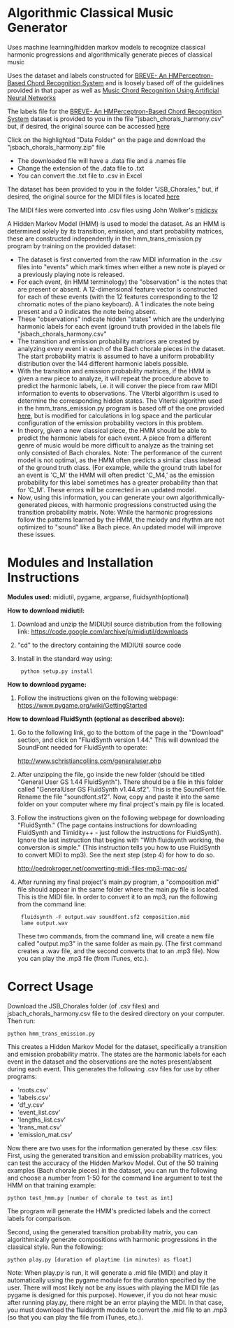 Algorithmic Classical Music Generator
=========================

Uses machine learning/hidden markov models to recognize classical harmonic progressions and algorithmically generate pieces of classical music

Uses the dataset and labels constructed for [BREVE- An HMPerceptron-Based Chord Recognition System](https://link.springer.com/chapter/10.1007/978-3-642-11674-2_7)
and is loosely based off of the guidelines provided in that paper as well as
[Music Chord Recognition Using Artificial Neural Networks](https://www.researchgate.net/publication/256374891_Music_Chord_Recognition_Using_Artificial_Neural_Networks)

The labels file for the [BREVE- An HMPerceptron-Based Chord Recognition System](https://link.springer.com/chapter/10.1007/978-3-642-11674-2_7) dataset is provided to you in the file "jsbach_chorals_harmony.csv" but, if desired, the original source can be accessed [here](https://archive.ics.uci.edu/ml/datasets/Bach+Choral+Harmony)

Click on the highlighted "Data Folder" on the page and download the "jsbach_chorals_harmony.zip" file 
- The downloaded file will have a .data file and a .names file
- Change the extension of the .data file to .txt 
- You can convert the .txt file to .csv in Excel

The dataset has been provided to you in the folder "JSB_Chorales," but, if desired, the original source for the MIDI files is located [here](https://github.com/jamesrobertlloyd/infinite-bach/tree/master/data/chorales/midi)

The MIDI files were converted into .csv files using John Walker's [midicsv](http://www.fourmilab.ch/webtools/midicsv/)

A Hidden Markov Model (HMM) is used to model the dataset. As an HMM is determined solely by its transition, emission, and start probability matrices, these are constructed independently in the hmm_trans_emission.py program by training on the provided dataset: 
- The dataset is first converted from the raw MIDI information in the .csv files into "events" which mark times when either a new note is played or a previously playing note is released. 
- For each event, (in HMM terminology) the "observation" is the notes that are present or absent. A 12-dimensional feature vector is constructed for each of these events (with the 12 features corresponding to the 12 chromatic notes of the piano keyboard). A 1 indicates the note being present and a 0 indicates the note being absent. 
- These "observations" indicate hidden "states" which are the underlying harmonic labels for each event (ground truth provided in the labels file "jsbach_chorals_harmony.csv"
- The transition and emission probability matrices are created by analyzing every event in each of the Bach chorale pieces in the dataset. The start probability matrix is assumed to have a uniform probability distribution over the 144 different harmonic labels possible. 
- With the transition and emission probability matrices, if the HMM is given a new piece to analyze, it will repeat the procedure above to predict the harmonic labels, i.e. it will conver the piece from raw MIDI information to events to observations. The Viterbi algorithm is used to determine the corresponding hidden states. The Viterbi algorithm used in the hmm_trans_emission.py program is based off of the one provided [here](https://en.wikipedia.org/wiki/Viterbi_algorithm), but is modified for calculations in log space and the particular configuration of the emission probability vectors in this problem. 
- In theory, given a new classical piece, the HMM should be able to predict the harmonic labels for each event. A piece from a different genre of music would be more difficult to analyze as the training set only consisted of Bach chorales. 
Note: The performance of the current model is not optimal, as the HMM often predicts a similar class instead of the ground truth class. (For example, while the ground truth label for an event is 'C_M' the HMM will often predict 'C_M4,' as the emission probability for this label sometimes has a greater probability than that for 'C_M'. These errors will be corrected in an updated model. 
- Now, using this information, you can generate your own algorithmically-generated pieces, with harmonic progressions constructed using the transition probability matrix. 
Note: While the harmonic progressions follow the patterns learned by the HMM, the melody and rhythm are not optimized to "sound" like a Bach piece. An updated model will improve these issues. 

Modules and Installation Instructions
=========================

**Modules used:** midiutil, pygame, argparse, fluidsynth(optional)  

**How to download midiutil:**
1. Download and unzip the MIDIUtil source distribution from the following link:
https://code.google.com/archive/p/midiutil/downloads

2. "cd" to the directory containing the MIDIUtil source code

3. Install in the standard way using:

        python setup.py install

**How to download pygame:** 
1. Follow the instructions given on the following webpage:
https://www.pygame.org/wiki/GettingStarted


**How to download FluidSynth (optional as described above):** 
1. Go to the following link, go to the bottom of the page in the "Download"
section, and click on "FluidSynth version 1.44." This will download the 
SoundFont needed for FluidSynth to operate: 

    http://www.schristiancollins.com/generaluser.php

2. After unzipping the file, go inside the new folder (should be titled 
"General User GS 1.44 FluidSynth"). There should be a file in this folder 
called "GeneralUser GS FluidSynth v1.44.sf2". This is the SoundFont file. 
Rename the file "soundfont.sf2". Now, copy and paste it into the same folder
on your computer where my final project's  main.py file is located. 

3. Follow the instructions given on the following webpage for downloading
"FluidSynth." (The page contains instructions for downloading FluidSynth
and Timidity++ - just follow the instructions for FluidSynth). Ignore the 
last instruction that begins with "With fluidsynth working, the conversion 
is simple." (This instruction tells you how to use FluidSynth to convert
MIDI to mp3). See the next step (step 4) for how to do so.

    http://pedrokroger.net/converting-midi-files-mp3-mac-os/

4. After running my final project's main.py program, a "composition.mid" file 
should appear in the same folder where the main.py file is located. This is 
the MIDI file. In order to convert it to an mp3, run the following from the 
command line:                                                               

        fluidsynth -F output.wav soundfont.sf2 composition.mid  
        lame output.wav  

    These two commands, from the command line, will create a new file called
    "output.mp3" in the same folder as main.py. (The first command creates a
    .wav file, and the second converts that to an .mp3 file). Now you can play 
    the .mp3 file (from iTunes, etc.). 

Correct Usage
=========================

Download the JSB_Chorales folder (of .csv files) and jsbach_chorals_harmony.csv file
to the desired directory on your computer.
Then run:

    python hmm_trans_emission.py 
    
This creates a Hidden Markov Model for the dataset, specifically a transition and emission probability matrix. The states are the harmonic labels for each event in the dataset and the observations are the notes present/absent during each event. This generates the following .csv files for use by other programs: 
- 'roots.csv'
- 'labels.csv'
- 'df_y.csv'
- 'event_list.csv'
- 'lengths_list.csv'
- 'trans_mat.csv'
- 'emission_mat.csv'

Now there are two uses for the information generated by these .csv files:
First, using the generated transition and emission probability matrices, you can test the accuracy of the Hidden
Markov Model. Out of the 50 training examples (Bach chorale pieces) in the dataset, you can run the following and choose a number from 1-50 for the command line argument to test the HMM on that training example:

    python test_hmm.py [number of chorale to test as int]
    
The program will generate the HMM's predicted labels and the correct labels for comparison. 

Second, using the generated transition probability matrix, you can algorithmically generate compositions with harmonic progressions in the classical style. 
Run the following:

    python play.py [duration of playtime (in minutes) as float]
    
Note: When play.py is run, it will generate a .mid file (MIDI) and play it 
automatically using the pygame module for the duration specified by the user. 
There will most likely not be any issues with playing the MIDI 
file (as pygame is designed for this purpose). However, if you do not hear
music after running play.py, there might be an error playing the MIDI. In that
case, you must download the fluidsynth module to convert the .mid file to an .mp3 (so
that you can play the file from iTunes, etc.). 
